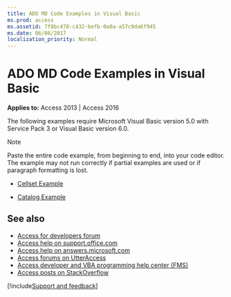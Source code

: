 ```yaml
---
title: ADO MD Code Examples in Visual Basic
ms.prod: access
ms.assetid: 7f8bc478-c432-befb-0a0a-a57c9da6f945
ms.date: 06/08/2017
localization_priority: Normal
---
```



# ADO MD Code Examples in Visual Basic

  

**Applies to:** Access 2013 | Access 2016

The following examples require Microsoft Visual Basic version 5.0 with Service Pack 3 or Visual Basic version 6.0.


> [!NOTE] 
> Paste the entire code example, from beginning to end, into your code editor. The example may not run correctly if partial examples are used or if paragraph formatting is lost.


- [Cellset Example](cellset-example-vb.md)
    
- [Catalog Example](catalog-example-vb.md)
    
## See also

- [Access for developers forum](https://social.msdn.microsoft.com/Forums/office/home?forum=accessdev)
- [Access help on support.office.com](https://support.office.com/search/results?query=Access)
- [Access help on answers.microsoft.com](https://answers.microsoft.com/)
- [Access forums on UtterAccess](https://www.utteraccess.com/forum/index.php?act=idx)
- [Access developer and VBA programming help center (FMS)](https://www.fmsinc.com/MicrosoftAccess/developer/)
- [Access posts on StackOverflow](https://stackoverflow.com/questions/tagged/ms-access)

[!include[Support and feedback](~/includes/feedback-boilerplate.md)]